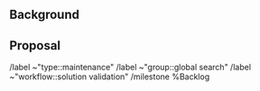 ## Background

## Proposal

<!-- Use this section to explain the feature and how it will work. It can be helpful to add technical details, design proposals, and links to related epics or issues. -->

<!-- Please add a label for the type of maintenance as per https://about.gitlab.com/handbook/engineering/metrics/#work-type-classification -->
/label ~"type::maintenance"
/label ~"group::global search"
/label ~"workflow::solution validation" 
/milestone %Backlog
